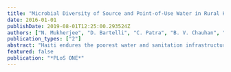 ```yaml
---
title: "Microbial Diversity of Source and Point-of-Use Water in Rural Haiti - A Pyrosequencing-Based Metagenomic Survey"
date: 2016-01-01
publishDate: 2019-08-01T12:25:00.293524Z
authors: ["N. Mukherjee", "D. Bartelli", "C. Patra", "B. V. Chauhan", "S. E. Dowd", "P. Banerjee"]
publication_types: ["2"]
abstract: "Haiti endures the poorest water and sanitation infrastructure in the Western Hemisphere, where waterborne diseases cause significant morbidity and mortality. Most of these diseases are reported to be caused by waterborne pathogens. In this study, we examined the overall bacterial diversity of selected source and point-of-use water from rural areas in Central Plateau, Haiti using pyrosequencing of 16s rRNA genes. Taxonomic composition of water samples revealed an abundance of Firmicutes phyla, followed by Proteobacteria and Bacteroidetes. A total of 38 bacterial families and 60 genera were identified. The presence of several Klebsiella spp. (tentatively, K. pneumoniae, K. variicola and other Klebsiella spp.) was detected in most water samples. Several other human pathogens such as Aeromonas, Bacillus, Clostridium, and Yersinia constituted significantly higher proportion of bacterial communities in the point-of-use water samples compared to source water. Bacterial genera traditionally associated with biofilm formation, such as Chryseobacterium, Fusobacterium, Prevotella, Pseudomonas were found in the point-of-use waters obtained from water filters or domestic water storage containers. Although the pyrosequencing method utilized in this study did not reveal the viability status of these pathogens, the abundance of genetic footprints of the pathogens in water samples indicate the probable risk of bacterial transmission to humans. Therefore, the importance of appropriate handling, purification, and treatment of the source water needed to be clearly communicated to the communities in rural Haiti to ensure the water is safe for their daily use and intake."
featured: false
publication: "*PLoS ONE*"
---
```


